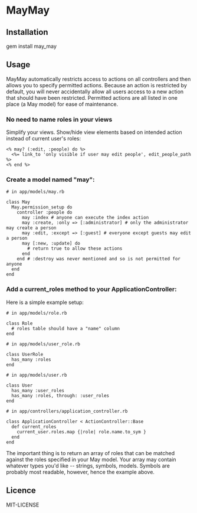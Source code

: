 # MayMay

## Installation

gem install may_may

## Usage

MayMay automatically restricts access to actions on all controllers and then allows you to specify
permitted actions. Because an action is restricted by default, you will never accidentally allow all
users access to a new action that should have been restricted. Permitted actions are all listed in
one place (a May model) for ease of maintenance.

### No need to name roles in your views

Simplify your views. Show/hide view elements based on intended action instead of current user's roles:

    <% may? (:edit, :people) do %>
      <%= link_to 'only visible if user may edit people', edit_people_path %>
    <% end %>

### 
### Create a model named "may":

    # in app/models/may.rb

    class May
      May.permission_setup do
        controller :people do
          may :index # anyone can execute the index action
          may :create, :only => [:administrator] # only the administrator may create a person
          may :edit, :except => [:guest] # everyone except guests may edit a person
          may [:new, :update] do
            # return true to allow these actions
          end
        end # :destroy was never mentioned and so is not permitted for anyone
      end
    end

### Add a current_roles method to your ApplicationController:

Here is a simple example setup:

    # in app/models/role.rb

    class Role
      # roles table should have a "name" column
    end

    # in app/models/user_role.rb

    class UserRole
      has_many :roles
    end

    # in app/models/user.rb

    class User
      has_many :user_roles
      has_many :roles, through: :user_roles
    end

    # in app/controllers/application_controller.rb

    class ApplicationController < ActionController::Base
      def current_roles
        current_user.roles.map {|role| role.name.to_sym }
      end
    end

The important thing is to return an array of roles that can be matched against the roles specified in
your May model. Your array may contain whatever types you'd like -- strings, symbols, models. Symbols
are probably most readable, however, hence the example above.

## Licence

MIT-LICENSE
